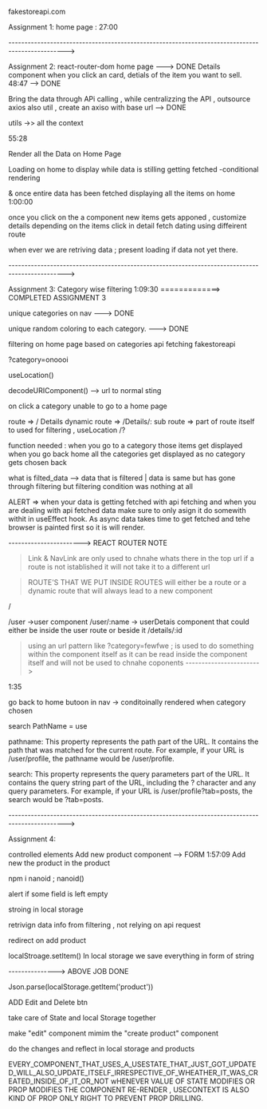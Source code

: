 fakestoreapi.com

Assignment 1: home page : 27:00

------------------------------------------------------------------------------------------------>

Assignment 2:
react-router-dom home page ---> DONE
Details component when you click an card, detials of the item you want to sell. 48:47 --> DONE

Bring the data through APi calling , while centralizzing the API , outsource axios also util , create an axiso with base url --> DONE

utils ->> all the context

55:28

Render all the Data on Home Page

Loading on home to display while data is stilling getting fetched -conditional rendering

& once entire data has been fetched displaying all the items on home
1:00:00

once you click on the a component new items gets apponed , customize details depending on the items click
in detail fetch dating using diffeirent route

when ever we are retriving data ; present loading if data not yet there.

------------------------------------------------------------------------------------------------>

Assignment 3: Category wise filtering 1:09:30 =============> COMPLETED ASSIGNMENT 3

unique categories on nav ---> DONE

unique random coloring to each category. ---> DONE

filtering on home page based on categories api fetching fakestoreapi

?category=onoooi

useLocation()

decodeURIComponent() --> url to normal sting

on click a category unable to go to a home page

route => / Details
dynamic route => /Details/:
sub route => part of route itself to used for filtering , useLocation /?

function needed : when you go to a category those items get displayed when you go back home all the categories get displayed as no category gets chosen back

what is filted_data --> data that is filtered | data is same but has gone through filtering but filtering condition was nothing at all

ALERT => when your data is getting fetched with api fetching and when you are dealing with api fetched data make sure to only asign it do somewith withit in useEffect hook.
As async data takes time to get fetched and tehe browser is painted first so it is will render.

----------------------->
REACT ROUTER NOTE

> Link & NavLink are only used to chnahe whats there in the top url
> if a route is not istablished it will not take it to a different url

> ROUTE'S THAT WE PUT INSIDE ROUTES will either be a route or a dynamic route that will always lead to a new component

/

/user ->user component
/user/:name -> userDetais component that could either be inside the user route or beside it
/details/:id

> using an url pattern like ?category=fewfwe ; is used to do something within the component itself
> as it can be read inside the component itself and will not be used to chnahe coponents
> ----------------------->

1:35

go back to home butoon in nav -> conditoinally rendered when category chosen

search PathName = use

pathname: This property represents the path part of the URL. It contains the path that was matched for the current route. For example, if your URL is /user/profile, the pathname would be
/user/profile.

search: This property represents the query parameters part of the URL. It contains the query string part of the URL, including the ? character and any query parameters. For example, if your URL is /user/profile?tab=posts, the search would be ?tab=posts.

------------------------------------------------------------------------------------------------>

Assignment 4:

controlled elements
Add new product component --> FORM 1:57:09
Add new the product in the product

npm i nanoid ; nanoid()

alert if some field is left empty

stroing in local storage

retrivign data info from filtering , not relying on api request

redirect on add product

localStroage.setItem()
In local storage we save everything in form of string

---------------> ABOVE JOB DONE

Json.parse(localStorage.getItem('product'))

ADD Edit and Delete btn

take care of State and local Storage together

make "edit" component mimim the "create product" component

do the changes and reflect in local storage and products

EVERY_COMPONENT_THAT_USES_A_USESTATE_THAT_JUST_GOT_UPDATED_WILL_ALSO_UPDATE_ITSELF_IRRESPECTIVE_OF_WHEATHER_IT_WAS_CREATED_INSIDE_OF_IT_OR_NOT
wHENEVER VALUE OF STATE MODIFIES OR PROP MODIFIES THE COMPONENT RE-RENDER , USECONTEXT IS ALSO KIND OF PROP ONLY RIGHT TO PREVENT PROP DRILLING.
